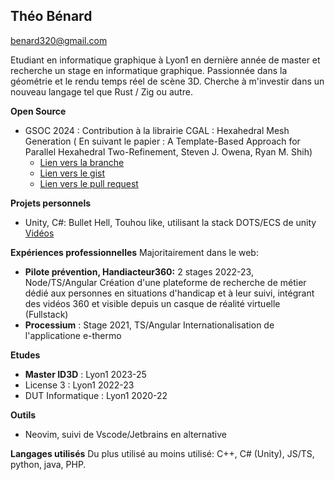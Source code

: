 ## Théo Bénard
<benard320@gmail.com>

Etudiant en informatique graphique à Lyon1 en dernière année de master et recherche un stage en informatique graphique.
Passionnée dans la géométrie et le rendu temps réel de scène 3D. Cherche à m'investir dans un nouveau langage tel que Rust / Zig ou autre.

**Open Source**
* GSOC 2024 : Contribution à la librairie CGAL : Hexahedral Mesh Generation ( En suivant le papier : A Template-Based Approach for Parallel Hexahedral
Two-Refinement, Steven J. Owena, Ryan M. Shih)
  * [Lien vers la branche](https://github.com/theo97490/cgal/tree/gsoc2024-hexahedral_mesh_generation-tbenard)
  * [Lien vers le gist](https://gist.github.com/theo97490/961d6e67d6456d660067f5229368099c)
  * [Lien vers le pull request](https://github.com/CGAL/cgal/pull/8445)

**Projets personnels**
* Unity, C#: Bullet Hell, Touhou like, utilisant la stack DOTS/ECS de unity [Vidéos](https://www.dropbox.com/scl/fo/d69pcyqmqhc3y5ub21zj0/APkncxOZY2Dym2R8J4I-QxI?rlkey=556oe6rgj569wbb9jyxurl2h7&st=bwr71rrv&dl=0)

**Expériences professionnelles**
Majoritairement dans le web:
* **Pilote prévention, Handiacteur360:** 2 stages 2022-23, Node/TS/Angular Création d'une plateforme de recherche de métier dédié aux personnes en situations d'handicap et à leur suivi, intégrant des vidéos 360 et visible depuis un casque de réalité virtuelle (Fullstack)
* **Processium** : Stage 2021, TS/Angular Internationalisation de l'applicatione e-thermo

**Etudes**
* **Master ID3D** : Lyon1 2023-25 
* License 3 : Lyon1 2022-23
* DUT Informatique : Lyon1 2020-22

**Outils**
* Neovim, suivi de Vscode/Jetbrains en alternative

**Langages utilisés**
Du plus utilisé au moins utilisé: C++, C# (Unity), JS/TS, python, java, PHP.
